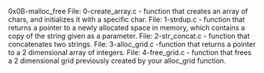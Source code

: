 0x0B-malloc_free
File: 0-create_array.c - function that creates an array of chars, and initializes it with a specific char.
File: 1-strdup.c - function that returns a pointer to a newly allocated space in memory, which contains a copy of the string given as a parameter.
File: 2-str_concat.c - function that concatenates two strings.
File: 3-alloc_grid.c -function that returns a pointer to a 2 dimensional array of integers.
File: 4-free_grid.c - function that frees a 2 dimensional grid previously created by your alloc_grid function.
